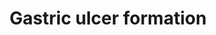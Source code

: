 ---
annotations:
- id: PW:0001697
  parent: disease pathway
  type: Pathway Ontology
  value: digestive system disease pathway
- id: DOID:10808
  parent: null
  type: Disease Ontology
  value: gastric ulcer
authors:
- Marvin M2
- Egonw
description: Adverse Outcome Pathway (AOP) for Gastric ulcer formation, originating
  from the AOPXplorer app for Cytoscape. Also, this AOP is in development on aopwiki.org
  (https://aopwiki.org/aops/217)
last-edited: 2018-04-02
organisms:
- Homo sapiens
redirect_from:
- /index.php/Pathway:WP4026
- /instance/WP4026
revision: null
schema-jsonld:
- '@context': https://schema.org/
  '@id': https://wikipathways.github.io/pathways/WP4026.html
  '@type': Dataset
  creator:
    '@type': Organization
    name: WikiPathways
  description: Adverse Outcome Pathway (AOP) for Gastric ulcer formation, originating
    from the AOPXplorer app for Cytoscape. Also, this AOP is in development on aopwiki.org
    (https://aopwiki.org/aops/217)
  keywords:
  - Angiogenesis
  - Bicarbonate ions
  - CNR1
  - CNR2
  - FAAH
  - Gastric ulcer
  - Helicobactor pylori
  - Leukocyte activation
  - Leukocyte adherence
  - Mucosal blood flow
  - Mucosal defence
  - Mucous
  - NH4+
  - NSAIDs
  - PTGS1
  - PTGS2
  - Phospholipase
  - Platelet aggregation
  - Surfacant
  license: CC0
  name: Gastric ulcer formation
seo: CreativeWork
title: Gastric ulcer formation
wpid: WP4026
---